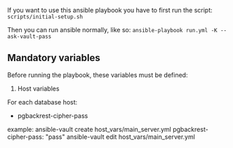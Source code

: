 If you want to use this ansible playbook you have to first run the script: `scripts/initial-setup.sh`

Then you can run ansible normally, like so:
`ansible-playbook run.yml -K --ask-vault-pass`

## Mandatory variables

Before running the playbook, these variables must be defined:

1. Host variables

For each database host:
- pgbackrest-cipher-pass

example: 
ansible-vault create host_vars/main_server.yml
pgbackrest-cipher-pass: "pass"
ansible-vault edit host_vars/main_server.yml